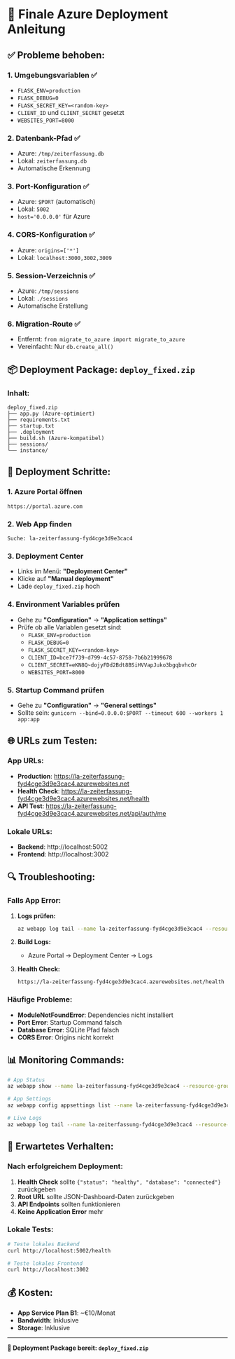 # 🚀 Finale Azure Deployment Anleitung

## ✅ Probleme behoben:

### 1. **Umgebungsvariablen** ✅
- `FLASK_ENV=production`
- `FLASK_DEBUG=0`
- `FLASK_SECRET_KEY=<random-key>`
- `CLIENT_ID` und `CLIENT_SECRET` gesetzt
- `WEBSITES_PORT=8000`

### 2. **Datenbank-Pfad** ✅
- Azure: `/tmp/zeiterfassung.db`
- Lokal: `zeiterfassung.db`
- Automatische Erkennung

### 3. **Port-Konfiguration** ✅
- Azure: `$PORT` (automatisch)
- Lokal: `5002`
- `host='0.0.0.0'` für Azure

### 4. **CORS-Konfiguration** ✅
- Azure: `origins=['*']`
- Lokal: `localhost:3000,3002,3009`

### 5. **Session-Verzeichnis** ✅
- Azure: `/tmp/sessions`
- Lokal: `./sessions`
- Automatische Erstellung

### 6. **Migration-Route** ✅
- Entfernt: `from migrate_to_azure import migrate_to_azure`
- Vereinfacht: Nur `db.create_all()`

## 📦 Deployment Package: `deploy_fixed.zip`

### Inhalt:
```
deploy_fixed.zip
├── app.py (Azure-optimiert)
├── requirements.txt
├── startup.txt
├── .deployment
├── build.sh (Azure-kompatibel)
├── sessions/
└── instance/
```

## 🔧 Deployment Schritte:

### 1. **Azure Portal öffnen**
```
https://portal.azure.com
```

### 2. **Web App finden**
```
Suche: la-zeiterfassung-fyd4cge3d9e3cac4
```

### 3. **Deployment Center**
- Links im Menü: **"Deployment Center"**
- Klicke auf **"Manual deployment"**
- Lade `deploy_fixed.zip` hoch

### 4. **Environment Variables prüfen**
- Gehe zu **"Configuration"** → **"Application settings"**
- Prüfe ob alle Variablen gesetzt sind:
  - `FLASK_ENV=production`
  - `FLASK_DEBUG=0`
  - `FLASK_SECRET_KEY=<random-key>`
  - `CLIENT_ID=bce7f739-d799-4c57-8758-7b6b21999678`
  - `CLIENT_SECRET=eKN8Q~dojyFDd2Bdt8BSiHVVapJuko3bgqbvhcOr`
  - `WEBSITES_PORT=8000`

### 5. **Startup Command prüfen**
- Gehe zu **"Configuration"** → **"General settings"**
- Sollte sein: `gunicorn --bind=0.0.0.0:$PORT --timeout 600 --workers 1 app:app`

## 🌐 URLs zum Testen:

### **App URLs:**
- **Production**: https://la-zeiterfassung-fyd4cge3d9e3cac4.azurewebsites.net
- **Health Check**: https://la-zeiterfassung-fyd4cge3d9e3cac4.azurewebsites.net/health
- **API Test**: https://la-zeiterfassung-fyd4cge3d9e3cac4.azurewebsites.net/api/auth/me

### **Lokale URLs:**
- **Backend**: http://localhost:5002
- **Frontend**: http://localhost:3002

## 🔍 Troubleshooting:

### **Falls App Error:**
1. **Logs prüfen:**
   ```bash
   az webapp log tail --name la-zeiterfassung-fyd4cge3d9e3cac4 --resource-group la-zeiterfassung-rg
   ```

2. **Build Logs:**
   - Azure Portal → Deployment Center → Logs

3. **Health Check:**
   ```
   https://la-zeiterfassung-fyd4cge3d9e3cac4.azurewebsites.net/health
   ```

### **Häufige Probleme:**
- **ModuleNotFoundError**: Dependencies nicht installiert
- **Port Error**: Startup Command falsch
- **Database Error**: SQLite Pfad falsch
- **CORS Error**: Origins nicht korrekt

## 📊 Monitoring Commands:

```bash
# App Status
az webapp show --name la-zeiterfassung-fyd4cge3d9e3cac4 --resource-group la-zeiterfassung-rg --query "state"

# App Settings
az webapp config appsettings list --name la-zeiterfassung-fyd4cge3d9e3cac4 --resource-group la-zeiterfassung-rg

# Live Logs
az webapp log tail --name la-zeiterfassung-fyd4cge3d9e3cac4 --resource-group la-zeiterfassung-rg
```

## 🎯 Erwartetes Verhalten:

### **Nach erfolgreichem Deployment:**
1. **Health Check** sollte `{"status": "healthy", "database": "connected"}` zurückgeben
2. **Root URL** sollte JSON-Dashboard-Daten zurückgeben
3. **API Endpoints** sollten funktionieren
4. **Keine Application Error** mehr

### **Lokale Tests:**
```bash
# Teste lokales Backend
curl http://localhost:5002/health

# Teste lokales Frontend
curl http://localhost:3002
```

## 💰 Kosten:
- **App Service Plan B1**: ~€10/Monat
- **Bandwidth**: Inklusive
- **Storage**: Inklusive

---

**🚀 Deployment Package bereit: `deploy_fixed.zip`** 
